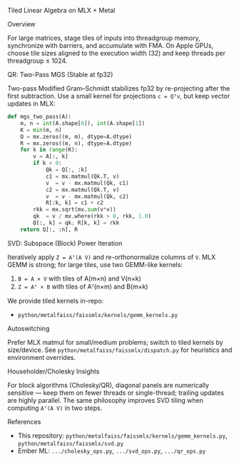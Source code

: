 Tiled Linear Algebra on MLX + Metal

Overview

For large matrices, stage tiles of inputs into threadgroup memory, synchronize with barriers, and accumulate with FMA. On Apple GPUs, choose tile sizes aligned to the execution width (32) and keep threads per threadgroup ≤ 1024.

QR: Two-Pass MGS (Stable at fp32)

Two-pass Modified Gram–Schmidt stabilizes fp32 by re-projecting after the first subtraction. Use a small kernel for projections `c = Qᵀv`, but keep vector updates in MLX:

```python
def mgs_two_pass(A):
    m, n = int(A.shape[0]), int(A.shape[1])
    K = min(m, n)
    Q = mx.zeros((m, m), dtype=A.dtype)
    R = mx.zeros((m, n), dtype=A.dtype)
    for k in range(K):
        v = A[:, k]
        if k > 0:
            Qk = Q[:, :k]
            c1 = mx.matmul(Qk.T, v)
            v  = v - mx.matmul(Qk, c1)
            c2 = mx.matmul(Qk.T, v)
            v  = v - mx.matmul(Qk, c2)
            R[:k, k] = c1 + c2
        rkk = mx.sqrt(mx.sum(v*v))
        qk  = v / mx.where(rkk > 0, rkk, 1.0)
        Q[:, k] = qk; R[k, k] = rkk
    return Q[:, :n], R
```

SVD: Subspace (Block) Power Iteration

Iteratively apply `Z = Aᵀ(A V)` and re-orthonormalize columns of `V`. MLX GEMM is strong; for large tiles, use two GEMM-like kernels:

1) `B = A × V` with tiles of A(m×n) and V(n×k)
2) `Z = Aᵀ × B` with tiles of Aᵀ(n×m) and B(m×k)

We provide tiled kernels in-repo:

- `python/metalfaiss/faissmlx/kernels/gemm_kernels.py`

Autoswitching

Prefer MLX matmul for small/medium problems; switch to tiled kernels by size/device. See `python/metalfaiss/faissmlx/dispatch.py` for heuristics and environment overrides.

Householder/Cholesky Insights

For block algorithms (Cholesky/QR), diagonal panels are numerically sensitive — keep them on fewer threads or single-thread; trailing updates are highly parallel. The same philosophy improves SVD tiling when computing `Aᵀ(A V)` in two steps.

References

- This repository: `python/metalfaiss/faissmlx/kernels/gemm_kernels.py`, `python/metalfaiss/faissmlx/svd.py`
- Ember ML: `.../cholesky_ops.py`, `.../svd_ops.py`, `.../qr_ops.py`

